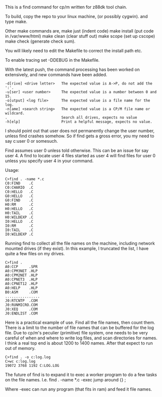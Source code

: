 This is a find command for cp/m written for z88dk tool chain.

To build, copy the repo to your linux machine, (or possibly cygwin).
and type make.

Other make commands are, make just (indent code) make install (put code in /var/www/html) make clean (clear stuff out)
make scope  (set up cscope) make check (generate check sum).

You will likely need to edit the Makefile to correct the install path etc.

To enable tracing set -DDEBUG in the Makefile.

With the latest push, the command processing has been worked on extensively, and new commands have been added.
```
-d[rive] <drive letter>   The expected value is A->P, do not add the ':'.
-u[ser] <user number>     The expected value is a number between 0 and 15.
-o[utput] <log file>      The expected value is a file name for the log.
-n[ame] <search string>   The expected value is a CP/M file name or wildcard.
.                         Search all drives, expects no value
-h[elp]                   Print a helpful message, expects no value.
```
I should point out that user does not permanently change the user number, unless find crashes
somehow.  So if find gets a gross error, you my need to say  c:user 0 or somesuch.

Find assumes user 0 unless told otherwise.  This can be an issue for say user 4.  A find to locate user 4
files started as user 4 will find files for user 0 unless you specify user 4 in your command.

Usage:

```
C>find . -name *.c
C0:FIND    .C  
C0:CHARIO  .C  
C0:HELLO   .C  
G0:HELLO   .C  
G0:FIND    .C  
H0:RM      .C  
H0:HELLO   .C  
H0:TAIL    .C  
H0:WILDEXP .C  
I0:HELLO   .C  
I0:RM      .C  
I0:TAIL    .C  
I0:WILDEXP .C  
```
Running find to collect all the file names on the machine, including network mounted drives (if they exist).
In this example, I truncated the list, I have quite a few files on my drives.
```
C>find .
A0:CCP     .SPR
A0:CPM3NET .HLP
A0:CPM2NET .HLP
A0:CPNET3  .HLP
A0:CPNET12 .HLP
A0:HELP    .HLP
B0:ASM     .COM
................
J0:RTCNTP  .COM
J0:RUNMICRO.COM
J0:XEQ     .COM
J0:ENDLIST .COM
```
Here is a practical example of use.  Find all the file names, then count them.  There is a limit to the number of file names
that can be buffered for the log file.  Due to cp/m's peculier (primitive) file system, one needs to be very careful of when
and where to write log files, and scan directories for names.   I think a real top end is about 1200 to 1400 names.  After that
expect to run out of memory.
```
C>find . -o c:log.log
C>wc c:log.log
19072 3768 1192 C:LOG.LOG
```
The future of find is to expand it to exec a worker program to do a few tasks on the file names.  I.e.   find . -name *.c -exec jump 
around {} \;

Where -exec can run any program (that fits in ram) and feed it file names.


